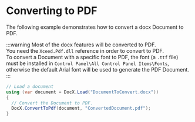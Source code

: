 # Converting to PDF

The following example demonstrates how to convert a docx Document to PDF.

:::warning
Most of the docx features will be converted to PDF.  
You need the `Xceed.Pdf.dll` reference in order to convert to PDF.  
To convert a Document with a specific font to PDF, the font (a `.ttf` file) must be installed in `Control Panel\All Control Panel Items\Fonts`, otherwise the default Arial font will be used to generate the PDF Document.
:::

```csharp
// Load a document
using (var document = DocX.Load("DocumentToConvert.docx"))
{
  // Convert the Document to PDF.
  DocX.ConvertToPdf(document, "ConvertedDocument.pdf");
}
```